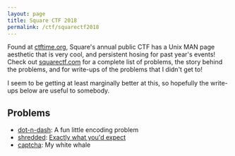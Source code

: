 ```yaml
---
layout: page
title: Square CTF 2018
permalink: /ctf/squarectf2018
---
```

Found at [ctftime.org](https://ctftime.org), Square's annual public CTF has a
Unix MAN page aesthetic that is very cool, and persistent hosing for past year's
events! Check out [squarectf.com](https://squarectf.com/2018) for a complete
list of problems, the story behind the problems, and for write-ups of the
problems that I didn't get to!

I seem to be getting at least marginally better at this, so hopefully the
write-ups below are useful to somebody.

## Problems ##

+ [dot-n-dash](C1): A fun little encoding problem
+ [shredded](C3): [Exactly what you'd expect](shredded.gif)
+ [captcha](C8): My white whale
